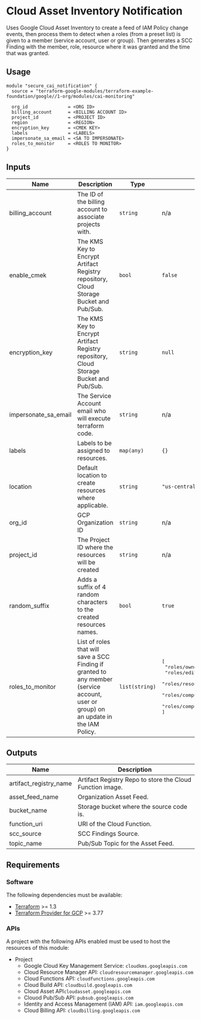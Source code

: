 # Cloud Asset Inventory Notification
Uses Google Cloud Asset Inventory to create a feed of IAM Policy change events, then process them to detect when a roles (from a preset list) is given to a member (service account, user or group). Then generates a SCC Finding with the member, role, resource where it was granted and the time that was granted.

## Usage

```hcl
module "secure_cai_notification" {
  source = "terraform-google-modules/terraform-example-foundation/google//1-org/modules/cai-monitoring"

  org_id               = <ORG ID>
  billing_account      = <BILLING ACCOUNT ID>
  project_id           = <PROJECT ID>
  region               = <REGION>
  encryption_key       = <CMEK KEY>
  labels               = <LABELS>
  impersonate_sa_email = <SA TO IMPERSONATE>
  roles_to_monitor     = <ROLES TO MONITOR>
}
```

<!-- BEGINNING OF PRE-COMMIT-TERRAFORM DOCS HOOK -->
## Inputs

| Name | Description | Type | Default | Required |
|------|-------------|------|---------|:--------:|
| billing\_account | The ID of the billing account to associate projects with. | `string` | n/a | yes |
| enable\_cmek | The KMS Key to Encrypt Artifact Registry repository, Cloud Storage Bucket and Pub/Sub. | `bool` | `false` | no |
| encryption\_key | The KMS Key to Encrypt Artifact Registry repository, Cloud Storage Bucket and Pub/Sub. | `string` | `null` | no |
| impersonate\_sa\_email | The Service Account email who will execute terraform code. | `string` | n/a | yes |
| labels | Labels to be assigned to resources. | `map(any)` | `{}` | no |
| location | Default location to create resources where applicable. | `string` | `"us-central1"` | no |
| org\_id | GCP Organization ID | `string` | n/a | yes |
| project\_id | The Project ID where the resources will be created | `string` | n/a | yes |
| random\_suffix | Adds a suffix of 4 random characters to the created resources names. | `bool` | `true` | no |
| roles\_to\_monitor | List of roles that will save a SCC Finding if granted to any member (service account, user or group) on an update in the IAM Policy. | `list(string)` | <pre>[<br>  "roles/owner",<br>  "roles/editor",<br>  "roles/resourcemanager.organizationAdmin",<br>  "roles/compute.networkAdmin",<br>  "roles/compute.orgFirewallPolicyAdmin"<br>]</pre> | no |

## Outputs

| Name | Description |
|------|-------------|
| artifact\_registry\_name | Artifact Registry Repo to store the Cloud Function image. |
| asset\_feed\_name | Organization Asset Feed. |
| bucket\_name | Storage bucket where the source code is. |
| function\_uri | URI of the Cloud Function. |
| scc\_source | SCC Findings Source. |
| topic\_name | Pub/Sub Topic for the Asset Feed. |

<!-- END OF PRE-COMMIT-TERRAFORM DOCS HOOK -->

## Requirements

### Software

The following dependencies must be available:

* [Terraform](https://www.terraform.io/downloads.html) >= 1.3
* [Terraform Provider for GCP](https://github.com/terraform-providers/terraform-provider-google) >= 3.77

### APIs

A project with the following APIs enabled must be used to host the resources of this module:

* Project
  * Google Cloud Key Management Service: `cloudkms.googleapis.com`
  * Cloud Resource Manager API: `cloudresourcemanager.googleapis.com`
  * Cloud Functions API: `cloudfunctions.googleapis.com`
  * Cloud Build API: `cloudbuild.googleapis.com`
  * Cloud Asset API`cloudasset.googleapis.com`
  * Clouod Pub/Sub API: `pubsub.googleapis.com`
  * Identity and Access Management (IAM) API: `iam.googleapis.com`
  * Cloud Billing API: `cloudbilling.googleapis.com`
